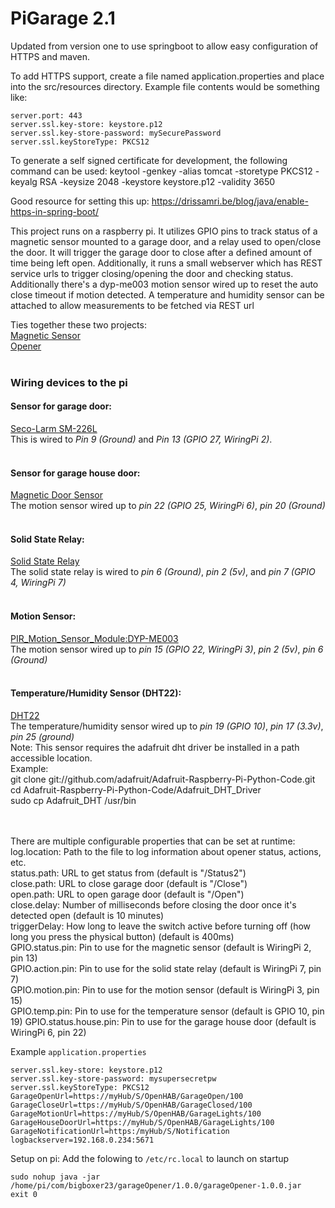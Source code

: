 PiGarage 2.1
============

Updated from version one to use springboot to allow easy configuration of HTTPS and maven.

To add HTTPS support, create a file named application.properties and place into the src/resources directory.  Example
file contents would be something like:

```
server.port: 443
server.ssl.key-store: keystore.p12
server.ssl.key-store-password: mySecurePassword
server.ssl.keyStoreType: PKCS12
```

To generate a self signed certificate for development, the following command can be used:
keytool -genkey -alias tomcat -storetype PKCS12 -keyalg RSA -keysize 2048 -keystore keystore.p12 -validity 3650

Good resource for setting this up: https://drissamri.be/blog/java/enable-https-in-spring-boot/

This project runs on a raspberry pi.  It utilizes GPIO pins to track status of a magnetic sensor mounted to a garage door,
and a relay used to open/close the door.  It will trigger the garage door to close after a defined amount of time being
left open.  Additionally, it runs a small webserver which has REST service urls to trigger closing/opening the door
and checking status.  Additionally there's a dyp-me003 motion sensor wired up to reset the auto close timeout if motion
detected.  A temperature and humidity sensor can be attached to allow measurements to be fetched via REST url

Ties together these two projects:<br>
<a href="http://www.instructables.com/id/Raspberry-Pi-Garage-Door-Opener/?ALLSTEPS">Magnetic Sensor</a><br>
<a href="https://www.richlynch.com/2013/07/27/pi_garage_alert_1/">Opener</a><br><br>

<h3>Wiring devices to the pi</h3>
<h4>Sensor for garage door:</h4>
	<a href="http://www.smarthome.com/7455/Seco-Larm-SM-226L-Garage-Door-Contacts-for-Closed-Circuits/p.aspx">Seco-Larm SM-226L</a><br>
This is wired to <i>Pin 9 (Ground)</i> and <i>Pin 13 (GPIO 27, WiringPi 2)</i>.<br><br>

<h4>Sensor for garage house door:</h4>
<a href="https://www.amazon.com/gp/product/B07F314V3Z/ref=ppx_yo_dt_b_asin_title_o02_s00?ie=UTF8&psc=1">Magnetic Door Sensor</a><br>
The motion sensor wired up to <i>pin 22 (GPIO 25, WiringPi 6)</i>, <i>pin 20 (Ground)</i><br><br>

<h4>Solid State Relay:</h4>
<a href="http://www.amazon.com/gp/product/B00E0NTPP4/ref=ox_ya_os_product_refresh_T1">Solid State Relay</a><br>
The solid state relay is wired to <i>pin 6 (Ground)</i>, <i>pin 2 (5v)</i>, and <i>pin 7 (GPIO 4, WiringPi 7)</i> <br><br>

<h4>Motion Sensor:</h4>
<a href="http://www.elecfreaks.com/wiki/index.php?title=PIR_Motion_Sensor_Module:DYP-ME003">PIR_Motion_Sensor_Module:DYP-ME003</a><br>
The motion sensor wired up to <i>pin 15 (GPIO 22, WiringPi 3)</i>, <i>pin 2 (5v)</i>, <i>pin 6 (Ground)</i><br><br>

<h4>Temperature/Humidity Sensor (DHT22):</h4>
<a href="ftp://imall.iteadstudio.com/Sensor/IM120712007/DS_IM120712007.pdf">DHT22</a><br>
The temperature/humidity sensor wired up to <i>pin 19 (GPIO 10)</i>, <i>pin 17 (3.3v)</i>, <i>pin 25 (ground)</i><br>
Note:  This sensor requires the adafruit dht driver be installed in a path accessible location.<br>
Example:<br>
git clone git://github.com/adafruit/Adafruit-Raspberry-Pi-Python-Code.git<br>
cd Adafruit-Raspberry-Pi-Python-Code/Adafruit_DHT_Driver<br>
sudo cp Adafruit_DHT /usr/bin<br>
<br><br>

There are multiple configurable properties that can be set at runtime:<br>
log.location: Path to the file to log information about opener status, actions, etc.<br>
status.path: URL to get status from (default is "/Status2")<br>
close.path: URL to close garage door (default is "/Close")<br>
open.path: URL to open garage door (default is "/Open")<br>
close.delay: Number of milliseconds before closing the door once it's detected open (default is 10 minutes)<br>
triggerDelay: How long to leave the switch active before turning off (how long you press the physical button) (default is 400ms)<br>
GPIO.status.pin: Pin to use for the magnetic sensor (default is WiringPi 2, pin 13)<br>
GPIO.action.pin: Pin to use for the solid state relay (default is WiringPi 7, pin 7)<br>
GPIO.motion.pin: Pin to use for the motion sensor (default is WiringPi 3, pin 15)<br>
GPIO.temp.pin: Pin to use for the temperature sensor (default is GPIO 10, pin 19)
GPIO.status.house.pin: Pin to use for the garage house door (default is WiringPi 6, pin 22)

Example `application.properties`

```server.port: 443
server.ssl.key-store: keystore.p12
server.ssl.key-store-password: mysupersecretpw
server.ssl.keyStoreType: PKCS12
GarageOpenUrl=https://myHub/S/OpenHAB/GarageOpen/100
GarageCloseUrl=ttps://myHub/S/OpenHAB/GarageClosed/100
GarageMotionUrl=https://myHub/S/OpenHAB/GarageLights/100
GarageHouseDoorUrl=https://myHub/S/OpenHAB/GarageLights/100
GarageNotificationUrl=https:/myHub/S/Notification
logbackserver=192.168.0.234:5671
```

Setup on pi:
Add the folowing to `/etc/rc.local` to launch on startup

```cd /home/pi
sudo nohup java -jar /home/pi/com/bigboxer23/garageOpener/1.0.0/garageOpener-1.0.0.jar
exit 0
```

